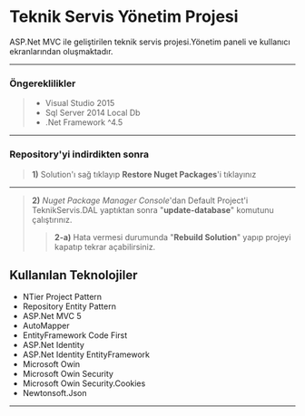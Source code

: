 Teknik Servis Yönetim Projesi
=========================
ASP.Net MVC ile geliştirilen teknik servis projesi.Yönetim paneli ve kullanıcı ekranlarından oluşmaktadır.

----------
### Öngereklilikler

> - Visual Studio 2015
> - Sql Server 2014 Local Db
> - .Net Framework ^4.5

 ----------

### Repository'yi indirdikten sonra

> **1)** Solution'ı sağ tıklayıp **Restore Nuget Packages**'i tıklayınız

----------

> **2)** *Nuget Package Manager Console*'dan Default Project'i TeknikServis.DAL yaptıktan sonra "**update-database**" komutunu çalıştırınız.
> > **2-a)** Hata vermesi durumunda "**Rebuild Solution**" yapıp projeyi kapatıp tekrar açabilirsiniz.

## Kullanılan Teknolojiler ##

 - NTier Project Pattern
 - Repository Entity Pattern
 - ASP.Net MVC 5
 - AutoMapper
 - EntityFramework Code First
 - ASP.Net Identity
 - ASP.Net Identity EntityFramework
 - Microsoft Owin
 - Microsoft Owin Security
 - Microsoft Owin Security.Cookies
 - Newtonsoft.Json
---------------------------------------------------------------------
